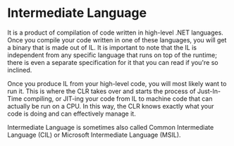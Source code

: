 # Intermediate Language

It is a product of compilation of code written in high-level .NET languages. Once you compile your code written in one of these languages, you will get a binary that is made out of IL. It is important to note that the IL is independent from any specific language that runs on top of the runtime; there is even a separate specification for it that you can read if you're so inclined.

Once you produce IL from your high-level code, you will most likely want to run it. This is where the CLR takes over and starts the process of Just-In-Time compiling, or JIT-ing your code from IL to machine code that can actually be run on a CPU. In this way, the CLR knows exactly what your code is doing and can effectively manage it.

Intermediate Language is sometimes also called Common Intermediate Language (CIL) or Microsoft Intermediate Language (MSIL).
